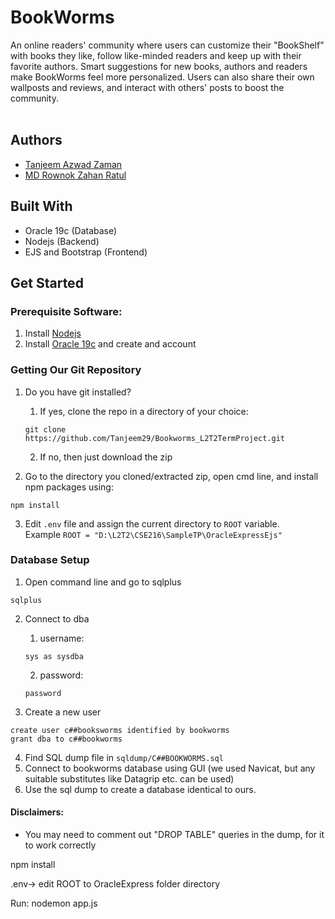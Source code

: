 # BookWorms

An online readers' community where users can customize their "BookShelf" with books they like, follow like-minded readers and keep up with their favorite authors. Smart suggestions for new books, authors and readers make BookWorms feel more personalized. Users can also share their own wallposts and reviews, and interact with others' posts to boost the community. 
<br />
<br />

## Authors
- [Tanjeem Azwad Zaman](https://github.com/Tanjeem29)
- [MD Rownok Zahan Ratul](https://github.com/RownokRatul)

## Built With
- Oracle 19c (Database)
- Nodejs (Backend)
- EJS and Bootstrap (Frontend)

## Get Started
### Prerequisite Software:
1. Install [Nodejs](https://nodejs.org/en/download/)
2. Install [Oracle 19c](https://www.oracle.com/database/technologies/oracle19c-windows-downloads.html) and create and account

### Getting Our Git Repository
1. Do you have git installed?
    1. If yes, clone the repo in a directory of your choice:
    ```
    git clone https://github.com/Tanjeem29/Bookworms_L2T2TermProject.git
    ```
    2. If no, then just download the zip
    
2. Go to the directory you cloned/extracted zip, open cmd line, and install npm packages using:
```
npm install
```
3. Edit `.env` file and assign the current directory to `ROOT` variable.<br /> Example `ROOT = "D:\L2T2\CSE216\SampleTP\OracleExpressEjs"` 

### Database Setup
1. Open command line and go to sqlplus
```
sqlplus
```
2. Connect to dba
    1. username: 
    ```
    sys as sysdba
    ```
    2. password:
    ```
    password
    ```

3. Create a new user
```
create user c##booksworms identified by bookworms
grant dba to c##bookworms
```

4. Find SQL dump file in `sqldump/C##BOOKWORMS.sql`
5. Connect to bookworms database using GUI (we used Navicat, but any suitable substitutes like Datagrip etc. can be used)
6. Use the sql dump to create a database identical to ours.
#### Disclaimers:
- You may need to comment out "DROP TABLE" queries in the dump, for it to work correctly



npm install


.env-> edit ROOT to OracleExpress folder directory


Run:
nodemon app.js
